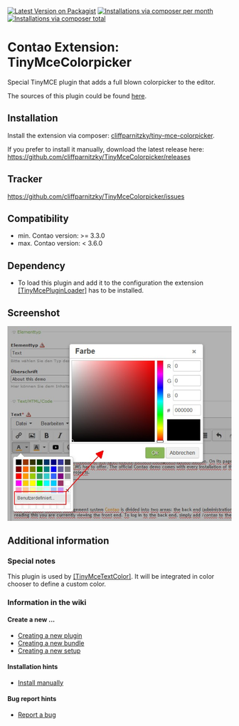 [![Latest Version on Packagist](http://img.shields.io/packagist/v/cliffparnitzky/tiny-mce-colorpicker.svg?style=flat)](https://packagist.org/packages/cliffparnitzky/tiny-mce-colorpicker)
[![Installations via composer per month](http://img.shields.io/packagist/dm/cliffparnitzky/tiny-mce-colorpicker.svg?style=flat)](https://packagist.org/packages/cliffparnitzky/tiny-mce-colorpicker)
[![Installations via composer total](http://img.shields.io/packagist/dt/cliffparnitzky/tiny-mce-colorpicker.svg?style=flat)](https://packagist.org/packages/cliffparnitzky/tiny-mce-colorpicker)

Contao Extension: TinyMceColorpicker
====================================

Special TinyMCE plugin that adds a full blown colorpicker to the editor.

The sources of this plugin could be found [here](http://www.tinymce.com/wiki.php/Plugin:colorpicker).


Installation
------------

Install the extension via composer: [cliffparnitzky/tiny-mce-colorpicker](https://packagist.org/packages/cliffparnitzky/tiny-mce-colorpicker).

If you prefer to install it manually, download the latest release here: https://github.com/cliffparnitzky/TinyMceColorpicker/releases


Tracker
-------

https://github.com/cliffparnitzky/TinyMceColorpicker/issues


Compatibility
-------------

- min. Contao version: >= 3.3.0
- max. Contao version: <  3.6.0


Dependency
----------

- To load this plugin and add it to the configuration the extension [[TinyMcePluginLoader]](https://github.com/cliffparnitzky/TinyMcePluginLoader) has to be installed.


Screenshot
----------

![Screenshot](screenshot.jpg)


Additional information
----------------------

### Special notes

This plugin is used by [[TinyMceTextColor]](https://github.com/cliffparnitzky/TinyMceTextColor). It will be integrated in color chooser to define a custom color.

### Information in the wiki

#### Create a new ...

* [Creating a new plugin](https://github.com/cliffparnitzky/TinyMcePluginLoader/wiki/Creating-a-new-plugin)
* [Creating a new bundle](https://github.com/cliffparnitzky/TinyMcePluginLoader/wiki/Creating-a-new-bundle)
* [Creating a new setup](https://github.com/cliffparnitzky/TinyMcePluginLoader/wiki/Creating-a-new-setup)

#### Installation hints
* [Install manually](https://github.com/cliffparnitzky/TinyMcePluginLoader/wiki/Install-manually)

#### Bug report hints

* [Report a bug](https://github.com/cliffparnitzky/TinyMcePluginLoader/wiki/Report-a-bug)